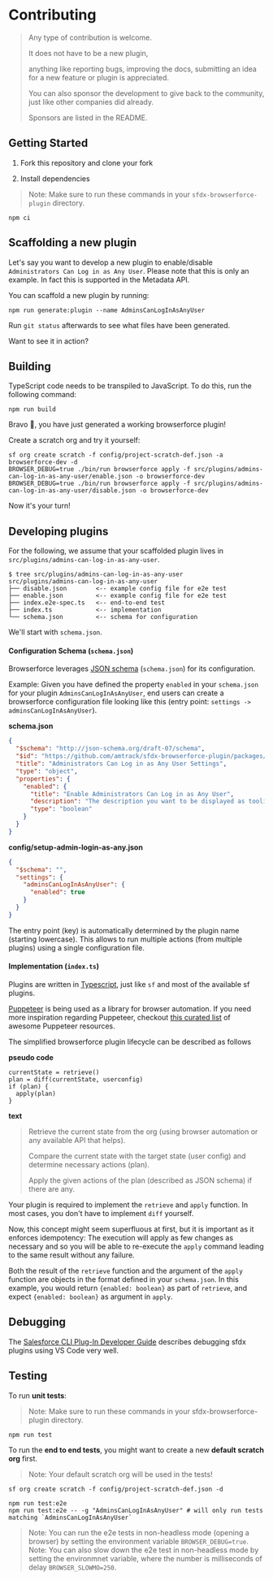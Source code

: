 # Contributing

> Any type of contribution is welcome.
>
> It does not have to be a new plugin,
>
> anything like reporting bugs, improving the docs, submitting an idea for a new feature or plugin is appreciated.
>
> You can also sponsor the development to give back to the community, just like other companies did already.
>
> Sponsors are listed in the README.

## Getting Started

1. Fork this repository and clone your fork

2. Install dependencies

> Note: Make sure to run these commands in your `sfdx-browserforce-plugin` directory.

```console
npm ci
```

## Scaffolding a new plugin

Let's say you want to develop a new plugin to enable/disable `Administrators Can Log in as Any User`.
Please note that this is only an example. In fact this is supported in the Metadata API.

You can scaffold a new plugin by running:

```console
npm run generate:plugin --name AdminsCanLogInAsAnyUser
```

Run `git status` afterwards to see what files have been generated.

Want to see it in action?

## Building

TypeScript code needs to be transpiled to JavaScript.
To do this, run the following command:

```console
npm run build
```

Bravo 👏, you have just generated a working browserforce plugin!

Create a scratch org and try it yourself:

```console
sf org create scratch -f config/project-scratch-def.json -a browserforce-dev -d
BROWSER_DEBUG=true ./bin/run browserforce apply -f src/plugins/admins-can-log-in-as-any-user/enable.json -o browserforce-dev
BROWSER_DEBUG=true ./bin/run browserforce apply -f src/plugins/admins-can-log-in-as-any-user/disable.json -o browserforce-dev
```

Now it's your turn!

## Developing plugins

For the following, we assume that your scaffolded plugin lives in `src/plugins/admins-can-log-in-as-any-user`.

```console
$ tree src/plugins/admins-can-log-in-as-any-user
src/plugins/admins-can-log-in-as-any-user
├── disable.json        <-- example config file for e2e test
├── enable.json         <-- example config file for e2e test
├── index.e2e-spec.ts   <-- end-to-end test
├── index.ts            <-- implementation
└── schema.json         <-- schema for configuration
```

We'll start with `schema.json`.

#### Configuration Schema (`schema.json`)

Browserforce leverages [JSON schema](https://json-schema.org/learn/getting-started-step-by-step.html) (`schema.json`) for its configuration.

Example: Given you have defined the property `enabled` in your `schema.json` for your plugin `AdminsCanLogInAsAnyUser`, end users can create a browserforce configuration file looking like this (entry point: `settings -> adminsCanLogInAsAnyUser`).

**schema.json**

```json
{
  "$schema": "http://json-schema.org/draft-07/schema",
  "$id": "https://github.com/amtrack/sfdx-browserforce-plugin/packages/admins-can-log-in-as-any-user/schema.json",
  "title": "Administrators Can Log in as Any User Settings",
  "type": "object",
  "properties": {
    "enabled": {
      "title": "Enable Administrators Can Log in as Any User",
      "description": "The description you want to be displayed as toolip when the user is editing the configuration",
      "type": "boolean"
    }
  }
}
```

**config/setup-admin-login-as-any.json**

```json
{
  "$schema": "",
  "settings": {
    "adminsCanLogInAsAnyUser": {
      "enabled": true
    }
  }
}
```

The entry point (key) is automatically determined by the plugin name (starting lowercase).
This allows to run multiple actions (from multiple plugins) using a single configuration file.

#### Implementation (`index.ts`)

Plugins are written in [Typescript](https://www.typescriptlang.org), just like `sf` and most of the available sf plugins.

[Puppeteer](https://pptr.dev) is being used as a library for browser automation.
If you need more inspiration regarding Puppeteer, checkout [this curated list](https://github.com/transitive-bullshit/awesome-puppeteer) of awesome Puppeteer resources.

The simplified browserforce plugin lifecycle can be described as follows

**pseudo code**

```text
currentState = retrieve()
plan = diff(currentState, userconfig)
if (plan) {
  apply(plan)
}
```

**text**

> Retrieve the current state from the org (using browser automation or any available API that helps).
>
> Compare the current state with the target state (user config) and determine necessary actions (plan).
>
> Apply the given actions of the plan (described as JSON schema) if there are any.

Your plugin is required to implement the `retrieve` and `apply` function. In most cases, you don't have to implement `diff` yourself.

Now, this concept might seem superfluous at first, but it is important as it enforces idempotency:
The execution will apply as few changes as necessary and so you will be able to re-execute the `apply` command leading to the same result without any failure.

Both the result of the `retrieve` function and the argument of the `apply` function are objects in the format defined in your `schema.json`.
In this example, you would return `{enabled: boolean}` as part of `retrieve`, and expect `{enabled: boolean}` as argument in `apply`.

## Debugging

The [Salesforce CLI Plug-In Developer Guide](https://developer.salesforce.com/docs/atlas.en-us.sfdx_cli_plugins.meta/sfdx_cli_plugins/cli_plugins_debug.htm) describes debugging sfdx plugins using VS Code very well.

## Testing

To run **unit tests**:

> Note: Make sure to run these commands in your sfdx-browserforce-plugin directory.

```console
npm run test
```

To run the **end to end tests**, you might want to create a new **default scratch org** first.

> Note: Your default scratch org will be used in the tests!

```console
sf org create scratch -f config/project-scratch-def.json -d
```

```console
npm run test:e2e
npm run test:e2e -- -g "AdminsCanLogInAsAnyUser" # will only run tests matching `AdminsCanLogInAsAnyUser`
```

> Note: You can run the e2e tests in non-headless mode (opening a browser) by setting the environment variable `BROWSER_DEBUG=true`.
> Note: You can also slow down the e2e test in non-headless mode by setting the environmnet variable, where the number is milliseconds of delay `BROWSER_SLOWMO=250`.
